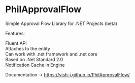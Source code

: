# PhilApprovalFlow
Simple Approval Flow Library for .NET Projects (beta)

Features:

Fluent API\
Attaches to the entity\
Can work with .net framework and .net core\
Based on .Net Standard 2.0\
Notification Cache in Engine

Documentation -> https://vish-j.github.io/PhilApprovalFlow/

